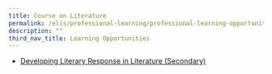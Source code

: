 ```yaml
---
title: Course on Literature
permalink: /elis/professional-learning/professional-learning-opportunities/developing-literary-responses/
description: ""
third_nav_title: Learning Opportunities
---
```

*   [Developing Literary Response in Literature (Secondary)](/elis/professional-learning/professional-learning-opportunities/classroom-inquiry-for-el-literature/)
